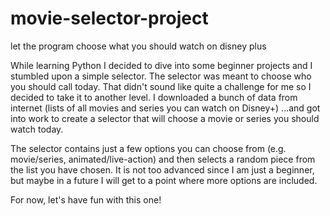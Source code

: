 # movie-selector-project
let the program choose what you should watch on disney plus

While learning Python I decided to dive into some beginner projects and I stumbled upon a simple selector.
The selector was meant to choose who you should call today. 
That didn't sound like quite a challenge for me so I decided to take it to another level.
I downloaded a bunch of data from internet (lists of all movies and series you can watch on Disney+)
...and got into work to create a selector that will choose a movie or series you should watch today.

The selector contains just a few options you can choose from (e.g. movie/series, animated/live-action)
and then selects a random piece from the list you have chosen.
It is not too advanced since I am just a beginner, but maybe in a future I will get to a point where more options are included.

For now, let's have fun with this one!
